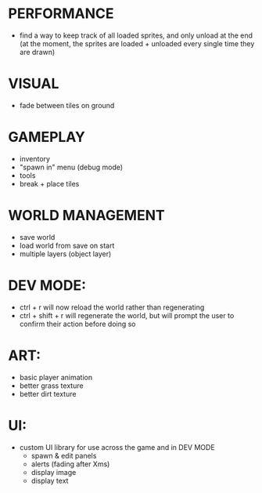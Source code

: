 # PERFORMANCE
-   find a way to keep track of all loaded sprites, and only unload at the end (at the moment, the sprites are loaded + unloaded every single time they are drawn)
# VISUAL
-   fade between tiles on ground
# GAMEPLAY
-   inventory
-   "spawn in" menu (debug mode)
-   tools
-   break + place tiles
# WORLD MANAGEMENT
-   save world
-   load world from save on start
-   multiple layers (object layer)
# DEV MODE:
-   ctrl + r will now reload the world rather than regenerating
-   ctrl + shift + r will regenerate the world, but will prompt the user to confirm their action before doing so
# ART:
-   basic player animation
-   better grass texture
-   better dirt texture
# UI:
-   custom UI library for use across the game and in DEV MODE
    -   spawn & edit panels
    -   alerts (fading after Xms)
    -   display image
    -   display text
